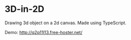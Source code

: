 # 3D-in-2D
Drawing 3d object on a 2d canvas.
Made using TypeScript.

Demo:
http://q2p11l13.free-hoster.net/
